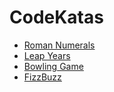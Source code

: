 # CodeKatas

- [Roman Numerals](Katas/RomanNumeralConverterKata.md)
- [Leap Years](Katas/LeapYearsKata.md)
- [Bowling Game](Katas/BowlingGameKata.md)
- [FizzBuzz](Katas/FizzBuzzKata.md)

